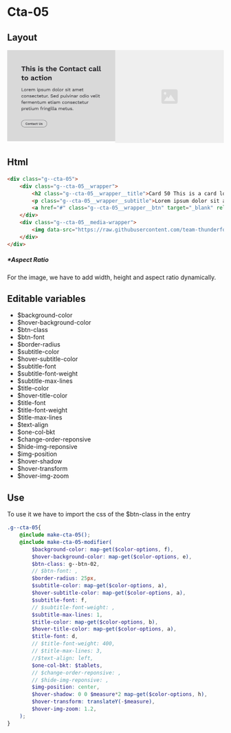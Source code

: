 # Cta-05

## Layout

![alt text][cta-05]

[cta-05]: /src/img/global-components/cta/cta-05.jpg

## Html

```html
<div class="g--cta-05">
    <div class="g--cta-05__wrapper">
        <h2 class="g--cta-05__wrapper__title">Card 50 This is a card lorem ispum dolor sit</h2>
        <p class="g--cta-05__wrapper__subtitle">Lorem ipsum dolor sit amet consectetur. Sed pulvinar odio velit fermentum etiam consectetur pretium fringilla metus.</p>
        <a href="#" class="g--cta-05__wrapper__btn" target="_blank" rel="noopener noreferrer">Contact Us</a>
    </div>
    <div class="g--cta-05__media-wrapper">
        <img data-src="https://raw.githubusercontent.com/team-thunderfoot/ui/main/src/img/global-components/img-placeholder.jpg" src="/src/img/global-components/placeholder.jpg" alt="img alt" class="g--cta-05__media-wrapper__media g--lazy-01 f--ar" width="1000" height="1000" style="aspect-ratio: 1000 / 1000">
    </div>
</div>
```

##### \*Aspect Ratio

For the image, we have to add width, height and aspect ratio dynamically.

## Editable variables

- $background-color
- $hover-background-color
- $btn-class
- $btn-font
- $border-radius
- $subtitle-color
- $hover-subtitle-color
- $subtitle-font
- $subtitle-font-weight
- $subtitle-max-lines
- $title-color
- $hover-title-color
- $title-font
- $title-font-weight
- $title-max-lines
- $text-align
- $one-col-bkt
- $change-order-reponsive
- $hide-img-reponsive
- $img-position
- $hover-shadow
- $hover-transform
- $hover-img-zoom

## Use

To use it we have to import the css of the $btn-class in the entry

```scss
.g--cta-05{
    @include make-cta-05();
    @include make-cta-05-modifier(
        $background-color: map-get($color-options, f),
        $hover-background-color: map-get($color-options, e),
        $btn-class: g--btn-02,
        // $btn-font: ,
        $border-radius: 25px,
        $subtitle-color: map-get($color-options, a),
        $hover-subtitle-color: map-get($color-options, a),
        $subtitle-font: f,
        // $subtitle-font-weight: ,
        $subtitle-max-lines: 1,
        $title-color: map-get($color-options, b),
        $hover-title-color: map-get($color-options, a),
        $title-font: d,
        // $title-font-weight: 400,
        // $title-max-lines: 3,
        //$text-align: left,
        $one-col-bkt: $tablets,
        // $change-order-reponsive: ,
        // $hide-img-reponsive: ,
        $img-position: center,
        $hover-shadow: 0 0 $measure*2 map-get($color-options, h),
        $hover-transform: translateY(-$measure),
        $hover-img-zoom: 1.2,
    );
}
```
